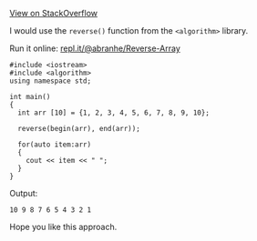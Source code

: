 [View on StackOverflow](https://stackoverflow.com/a/52547414/7602110)

I would use the `reverse()` function from the `<algorithm>` library.

Run it online: [repl.it/@abranhe/Reverse-Array](https://repl.it/@abranhe/Reverse-Array)


    #include <iostream>
    #include <algorithm>
    using namespace std;

    int main()
    {
      int arr [10] = {1, 2, 3, 4, 5, 6, 7, 8, 9, 10};

      reverse(begin(arr), end(arr));

      for(auto item:arr)
      {
        cout << item << " ";
      }
    }

Output:

    10 9 8 7 6 5 4 3 2 1

Hope you like this approach.
